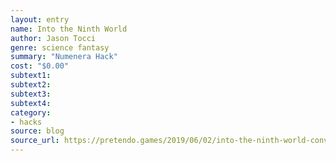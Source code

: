 ```yaml
---
layout: entry 
name: Into the Ninth World
author: Jason Tocci
genre: science fantasy
summary: "Numenera Hack"
cost: "$0.00"
subtext1: 
subtext2: 
subtext3: 
subtext4: 
category:
- hacks
source: blog
source_url: https://pretendo.games/2019/06/02/into-the-ninth-world-converting-numenera-to-into-the-odd/
---
```

